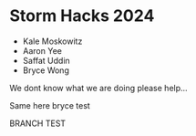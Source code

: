 # Storm Hacks 2024
- Kale Moskowitz
- Aaron Yee
- Saffat Uddin
- Bryce Wong

We dont know what we are doing please help...

Same here
bryce test



BRANCH TEST
